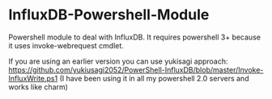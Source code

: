 # InfluxDB-Powershell-Module
Powershell module to deal with InfluxDB. It requires powershell 3+ because it uses invoke-webrequest cmdlet.

If you are using an earlier version you can use yukisagi approach:
https://github.com/yukiusagi2052/PowerShell-InfluxDB/blob/master/Invoke-InfluxWrite.ps1
(I have been using it in all my powershell 2.0 servers and works like charm)
